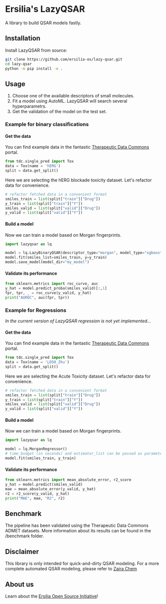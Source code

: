 # Ersilia's LazyQSAR

A library to build QSAR models fastly.

## Installation

Install LazyQSAR from source:

```bash
git clone https://github.com/ersilia-os/lazy-qsar.git
cd lazy-qsar
python -m pip install -e .
```

## Usage

1. Choose one of the available descriptors of small molecules.
2. Fit a model using AutoML. LazyQSAR will search several hyperparametrs.
3. Get the validation of the model on the test set.

### Example for binary classifications

#### Get the data

You can find example data in the fantastic [Therapeutic Data Commons](https://tdcommons.ai) portal.

```python
from tdc.single_pred import Tox
data = Tox(name = 'hERG')
split = data.get_split()
```
Here we are selecting the hERG blockade toxicity dataset. Let's refactor data for convenience.

```python
# refactor fetched data in a convenient format
smiles_train = list(split["train"]["Drug"])
y_train = list(split["train"]["Y"])
smiles_valid = list(split["valid"]["Drug"])
y_valid = list(split["valid"]["Y"])
```

#### Build a model

Now we can train a model based on Morgan fingerprints.

```python
import lazyqsar as lq

model = lq.LazyBinaryQSAR(descriptor_type="morgan", model_type="xgboost") 
model.fit(smiles_list=smiles_train, y=y_train)
model.save_model(model_dir="my_model")
```

#### Validate its performance

```python
from sklearn.metrics import roc_curve, auc
y_hat = model.predict_proba(smiles_valid)[:,1]
fpr, tpr, _ = roc_curve(y_valid, y_hat)
print("AUROC", auc(fpr, tpr))
```

### Example for Regressions
_In the current version of LazyQSAR regression is not yet implemented..._

#### Get the data
You can find example data in the fantastic [Therapeutic Data Commons](https://tdcommons.ai) portal.

```python
from tdc.single_pred import Tox
data = Tox(name = 'LD50_Zhu')
split = data.get_split()
```
Here we are selecting the Acute Toxicity dataset. Let's refactor data for convenience.

```python
# refactor fetched data in a convenient format
smiles_train = list(split["train"]["Drug"])
y_train = list(split["train"]["Y"])
smiles_valid = list(split["valid"]["Drug"])
y_valid = list(split["valid"]["Y"])
```

#### Build a model

Now we can train a model based on Morgan fingerprints.

```python
import lazyqsar as lq

model = lq.MorganRegressor() 
# time_budget (in seconds) and estimator_list can be passed as parameters of the regressor. Defaults to 20s and all the available estimators in FLAML.
model.fit(smiles_train, y_train)
```

#### Validate its performance

```python
from sklearn.metrics import mean_absolute_error, r2_score
y_hat = model.predict(smiles_valid)
mae = mean_absolute_error(y_valid, y_hat)
r2 = r2_score(y_valid, y_hat)
print("MAE", mae, "R2", r2)
```

## Benchmark
The pipeline has been validated using the Therapeutic Data Commons ADMET datasets. More information about its results can be found in the /benchmark folder.

## Disclaimer

This library is only intended for quick-and-dirty QSAR modeling. For a more complete automated QSAR modeling, please refer to [Zaira Chem](https://github.com/ersilia-os/zaira-chem)

## About us

Learn about the [Ersilia Open Source Initiative](https://ersilia.io)!
